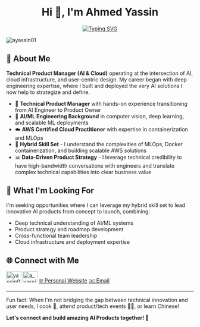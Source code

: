 <h1 align="center">Hi 👋, I'm Ahmed Yassin</h1>
<p align="center">
  <a href="https://git.io/typing-svg">
    <img src="https://readme-typing-svg.demolab.com/?lines=Technical+Product+Manager;AI+%26+Cloud+Specialist;Bridging+Technical+Innovation+with+User+Needs;Let's+connect!&font=VT323&size=24&color=36BCF7&center=true&width=700" alt="Typing SVG" />
  </a>
</p>
<p align="left">
  <img src="https://komarev.com/ghpvc/?username=ayassin01&label=Profile%20views&color=0e75b6&style=flat" alt="ayassin01" />
</p>


## 🚀 About Me

**Technical Product Manager (AI & Cloud)** operating at the intersection of AI, cloud infrastructure, and user-centric design. My career began with deep engineering expertise, where I built and deployed the very AI solutions I now help to strategize and define.

- 🎯 **Technical Product Manager** with hands-on experience transitioning from AI Engineer to Product Owner
- 🤖 **AI/ML Engineering Background** in computer vision, deep learning, and scalable ML deployments  
- ☁️ **AWS Certified Cloud Practitioner** with expertise in containerization and MLOps
- 🔄 **Hybrid Skill Set** - I understand the complexities of MLOps, Docker containerization, and building scalable AWS solutions
- 📊 **Data-Driven Product Strategy** - I leverage technical credibility to have high-bandwidth conversations with engineers and translate complex technical capabilities into clear business value


## 🎯 What I'm Looking For

I'm seeking opportunities where I can leverage my hybrid skill set to lead innovative AI products from concept to launch, combining:
- Deep technical understanding of AI/ML systems
- Product strategy and roadmap development
- Cross-functional team leadership
- Cloud infrastructure and deployment expertise

## 🌐 Connect with Me

<p align="left">
  <a href="https://linkedin.com/in/yassin01" target="blank"><img src="https://raw.githubusercontent.com/rahuldkjain/github-profile-readme-generator/master/src/images/icons/Social/linked-in-alt.svg" alt="yassin01" height="30" width="40" /></a>
  <a href="https://twitter.com/a_yassin01" target="blank"><img src="https://cdn.jsdelivr.net/npm/simple-icons@v9/icons/x.svg" alt="a_yassin01" height="30" width="40" /></a>
  <a href="https://yassin01.com" target="blank">🌐 Personal Website</a>
  <a href="mailto:ah.yassin01@gmail.com">✉️ Email</a>
</p>

---
Fun fact: When I'm not bridging the gap between technical innovation and user needs, I cook 🍪, attend product/tech events 👨‍💻, or learn Chinese!

**Let's connect and build amazing AI Products together! 🚀**
